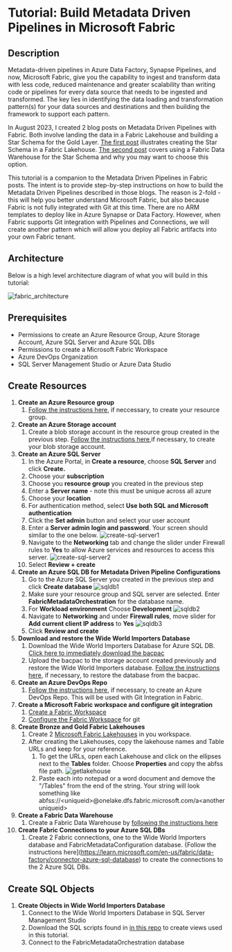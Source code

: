# Tutorial: Build Metadata Driven Pipelines in Microsoft Fabric

## Description
Metadata-driven pipelines in Azure Data Factory, Synapse Pipelines, and now, Microsoft Fabric, give you the capability to ingest and transform data with less code, reduced maintenance and greater scalability than writing code or pipelines for every data source that needs to be ingested and transformed. The key lies in identifying the data loading and transformation pattern(s) for your data sources and destinations and then building the framework to support each pattern.

In August 2023, I created 2 blog posts on Metadata Driven Pipelines with Fabric. Both involve landing the data in a Fabric Lakehouse and building a Star Schema for the Gold Layer. [The first post](https://techcommunity.microsoft.com/t5/fasttrack-for-azure/metadata-driven-pipelines-for-microsoft-fabric/ba-p/3891651) illustrates creating the Star Schema in a Fabric Lakehouse. [The second post](https://techcommunity.microsoft.com/t5/fasttrack-for-azure/metadata-driven-pipelines-for-microsoft-fabric-part-2-data/ba-p/3906749) covers using a Fabric Data Warehouse for the Star Schema and why you may want to choose this option. 

This tutorial is a companion to the Metadata Driven Pipelines in Fabric posts. The intent is to provide step-by-step instructions on how to build the Metadata Driven Pipelines described in those blogs. The reason is 2-fold - this will help you better understand Microsoft Fabric, but also because Fabric is not fully integrated with Git at this time. There are no ARM templates to deploy like in Azure Synapse or Data Factory. However, when Fabric supports Git integration with Pipelines and Connections, we will create another pattern which will allow you deploy all Fabric artifacts into your own Fabric tenant.
## Architecture
Below is a high level architecture diagram of what you will build in this tutorial:

![fabric_architecture](images/fabric_metadata_architecture.jpg)
## Prerequisites
* Permissions to create an Azure Resource Group, Azure Storage Account, Azure SQL Server and Azure SQL DBs
* Permissions to create a Microsoft Fabric Workspace
* Azure DevOps Organization
* SQL Server Management Studio or Azure Data Studio
## Create Resources
1. **Create an Azure Resource group** 
    1. [Follow the instructions here](https://learn.microsoft.com/en-us/azure/azure-resource-manager/management/manage-resource-groups-portal), if neccessary, to create your resource group.
1. **Create an Azure Storage account**
    1. Create a blob storage account in the resource group created in the previous step. [Follow the instructions here](https://learn.microsoft.com/en-us/azure/storage/common/storage-account-create?tabs=azure-portal),if necessary, to create your blob storage account.
1. **Create an Azure SQL Server**
    1. In the Azure Portal, in **Create a resource**, choose **SQL Server** and click **Create.**
    1. Choose your **subscription**
    1. Choose you **resource group** you created in the previous step
    1. Enter a **Server name** - note this must be unique across all azure
    1. Choose your **location**
    1. For authentication method, select **Use both SQL and Microsoft authentication**
    1. Click the **Set admin** button and select your user account
    1. Enter a **Server admin login and password**. Your screen should similar to the one below. 
    ![create-sql-server1](images/create-sqlserver-1.jpg)
    1. Navigate to the **Networking** tab and change the slider under Firewall rules to **Yes** to allow Azure services and resources to access this server.
      ![create-sql-server2](images/create-sqlsserver-2.jpg)
    1. Select **Review + create**
1. **Create an Azure SQL DB for Metadata Driven Pipeline Configurations**
    1. Go to the Azure SQL Server you created in the previous step and click **Create database**
    ![sqldb1](images/create-sqldb-1.jpg)
    1. Make sure your resource group and SQL server are selected. Enter **FabricMetadataOrchestration** for the database name.
    1. For **Workload environment** Choose **Development**
    ![sqldb2](images/create-sqldb-2.jpg)
    1. Navigate to **Networking** and under **Firewall rules**, move slider for **Add current client IP address** to **Yes**
    ![sqldb3](images/create-sqldb-3.jpg)
    1. Click **Review and create**
1. **Download and restore the Wide World Importers Database**
    1. Download the Wide World Importers Database for Azure SQL DB. [Click here to immediately download the bacpac](https://github.com/Microsoft/sql-server-samples/releases/download/wide-world-importers-v1.0/WideWorldImporters-Standard.bacpac)
    1. Upload the bacpac to the storage account created previously and restore the Wide World Importers database. [Follow the instructions here](https://learn.microsoft.com/en-us/azure/azure-sql/database/database-import?view=azuresql&tabs=azure-powershell), if necessary, to restore the database from the bacpac.
1. **Create an Azure DevOps Repo**
    1. [Follow the instructions here](https://learn.microsoft.com/en-us/azure/devops/repos/git/create-new-repo?view=azure-devops), if necessary, to create an Azure DevOps Repo. This will be used with Git Integration in Fabric.
1. **Create a Microsoft Fabric workspace and configure git integration**
    1. [Create a Fabric Workspace](https://learn.microsoft.com/en-us/fabric/get-started/create-workspaces)
    1. [Configure the Fabric Workspace](https://learn.microsoft.com/en-us/fabric/cicd/git-integration/git-get-started?tabs=commit-to-git) for git
1. **Create Bronze and Gold Fabric Lakehouses**
    1. Create 2 [Microsoft Fabric Lakehouses](https://learn.microsoft.com/en-us/fabric/data-engineering/create-lakehouse) in you workspace.
    1. After creating the Lakehouses, copy the lakehouse names and Table URLs and keep for your reference. 
        1. To get the URLs, open each Lakehouse and click on the ellipses next to the **Tables** folder. Choose **Properties** and copy the abfss file path.
     ![getlakehouse](images/get_lakehouse_url.jpg)
        1. Paste each into notepad or a word document and demove the "/Tables" from the end of the string. Your string will look something like abfss://\<uniqueid>@onelake.dfs.fabric.microsoft.com/a\<anotheruniqueid>
1. **Create a Fabric Data Warehouse**
    1. Create a Fabric Data Warehouse by [following the instructions here](https://learn.microsoft.com/en-us/fabric/data-warehouse/create-warehouse)
1. **Create Fabric Connections to your Azure SQL DBs**
    1. Create 2 Fabric connections, one to the Wide World Importers database and FabricMetadataConfiguration database. {Follow the instructions here](https://learn.microsoft.com/en-us/fabric/data-factory/connector-azure-sql-database) to create the connections to the 2 Azure SQL DBs.
## Create SQL Objects
1. **Create Objects in Wide World Importers Database**
    1. Connect to the Wide World Importers Database in SQL Server Management Studio
    1. Download the SQL scripts found in [in this repo](src/sql/1-wwi/create_source_views.sql) to create views used in this tutorial.
    1. Connect to the FabricMetadataOrchestration database 